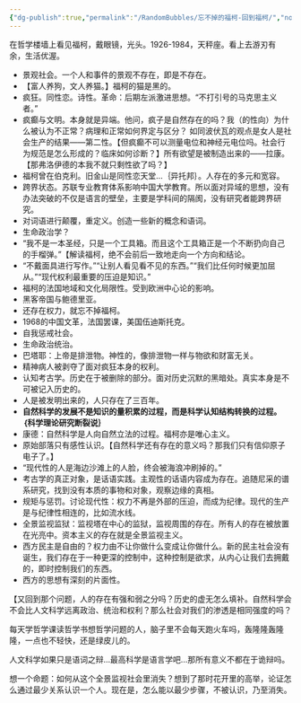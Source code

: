 ```yaml
---
{"dg-publish":true,"permalink":"/RandomBubbles/忘不掉的福柯-回到福柯/","noteIcon":""}
---
```


在哲学楼墙上看见福柯，戴眼镜，光头。1926-1984，天秤座。看上去游刃有余，生活优渥。

-   景观社会。一个人和事件的景观不存在，即是不存在。
-   【富人养狗，文人养猫。】福柯的猫是黑的。
-   疯狂。同性恋。诗性。革命：后期左派激进思想。“不打引号的马克思主义者。”
-   疯癫与文明。本身就是异端。他问，疯子是自然存在的吗？我（的性向）为什么被认为不正常？病理和正常如何界定与区分？ 如同波伏瓦的观点是女人是社会生产的结果——第二性。【但疯癫不可以测量电位和神经元电位吗。社会行为规范是怎么形成的？临床如何诊断？】所有欲望是被制造出来的——拉康。【那弗洛伊德的本我不就只剩性欲了吗？】
-   福柯曾在伯克利。旧金山是同性恋天堂…｛异托邦｝。人存在的多元和宽容。
-   跨界状态。苏联专业教育体系影响中国大学教育。所以面对异域的思想，没有办法突破的不仅是语言的壁垒，主要是学科间的隔阂，没有研究者能跨界研究。
-   对词语进行颠覆，重定义。创造一些新的概念和语词。
-   生命政治学？
-   “我不是一本圣经，只是一个工具箱。而且这个工具箱正是一个不断扔向自己的手榴弹。”【解读福柯，绝不会前后一致地走向一个方向和结论。
-   “不戴面具进行写作。”“让别人看见看不见的东西。”“我们比任何时候更加屈从。”“现代权利最重要的压迫是知识。”
-   福柯的法国地域和文化局限性。受到欧洲中心论的影响。
-   黑客帝国与鲍德里亚。
-   还存在权力，就忘不掉福柯。
-   1968的中国文革，法国罢课，美国伍迪斯托克。
-   自我惩戒社会。
-   生命政治统治。
-   巴塔耶：上帝是排泄物。神性的，像排泄物一样与物欲和财富无关。
-   精神病人被剥夺了面对疯狂本身的权利。
-   认知考古学。历史在于被删除的部分。面对历史沉默的黑暗处。真实本身是不可被记入历史的。
-   人是被发明出来的，人只存在了三百年。
-   **自然科学的发展不是知识的量积累的过程，而是科学认知结构转换的过程。｛科学理论研究断裂说｝**
-   康德：自然科学是人向自然立法的过程。福柯亦是唯心主义。
-   原始部落只有感性认识。【自然科学还有存在的意义吗？那我们只有信仰原子电子了。】
-   “现代性的人是海边沙滩上的人脸，终会被海浪冲刷掉的。”
-   考古学的真正对象，是话语实践。主观性的话语内容成为存在。追随尼采的谱系研究，找到没有本质的事物和对象，观察边缘的真相。
-   规矩与惩罚。讨论现代性：权力不再是外部的压迫，而成为纪律。现代的生产是与纪律性相连的，比如流水线。
-   全景监视监狱：监视塔在中心的监狱，监视周围的存在。所有人的存在被放置在光亮中。资本主义的存在就是全景监视主义。
-   西方民主是自由的？权力由不让你做什么变成让你做什么。新的民主社会没有诞生，我们存在于一种更深的控制中，这种控制是欲求，从内心让我们去拥戴的，即时控制我们的东西。
-   西方的思想有深刻的片面性。

【又回到那个问题，人的存在有强和弱之分吗？历史的虚无怎么填补。自然科学会不会比人文科学远离政治、统治和权利？那么社会对我们的渗透是相同强度的吗？

每天学哲学课读哲学书想哲学问题的人，脑子里不会每天跑火车吗，轰隆隆轰隆隆，一点也不轻快，还是绿皮儿的。

人文科学如果只是语词之辩…最高科学是语言学吧…那所有意义不都在于诡辩吗。

想一个命题：如何从这个全景监视社会里消失？想到了那时花开里的高举，论证怎么通过最少关系认识一个人。现在是，怎么能以最少步骤，不被认识，乃至消失。